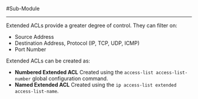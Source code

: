 #Sub-Module 

---
Extended ACLs provide a greater degree of control.
They can filter on:
- Source Address
- Destination Address, Protocol (IP, TCP, UDP, ICMP)
- Port Number

Extended ACLs can be created as:
- **Numbered Extended ACL**
  Created using the `access-list access-list-number` global configuration command.
- **Named Extended ACL**
  Created using the `ip access-list extended access-list-name`.
  